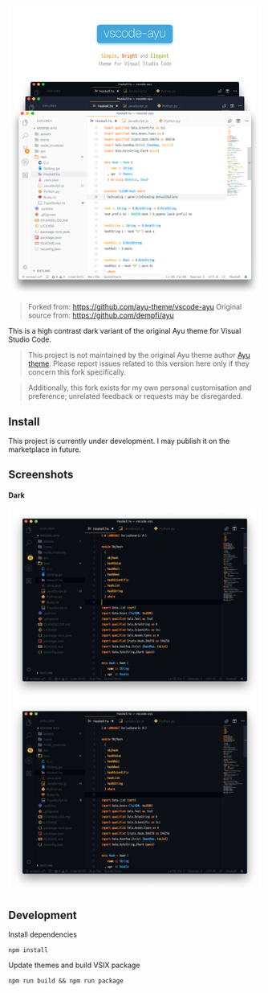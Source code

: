 ![vscode-ayu](assets/header.png)

> Forked from: https://github.com/ayu-theme/vscode-ayu
> Original source from: https://github.com/dempfi/ayu

This is a high contrast dark variant of the original Ayu theme for Visual Studio Code.

> This project is not maintained by the original Ayu theme author [Ayu theme](https://github.com/dempfi/ayu). Please report issues related to this version here only if they concern this fork specifically.

> Additionally, this fork exists for my own personal customisation and preference; unrelated feedback or requests may be disregarded.

## Install

This project is currently under development. I may publish it on the marketplace in future.

## Screenshots

#### Dark
![Dark](assets/dark.png)
![Dark Bordered](assets/dark-bordered.png)

## Development

Install dependencies
```shell
npm install
```

Update themes and build VSIX package
```shell
npm run build && npm run package
```
